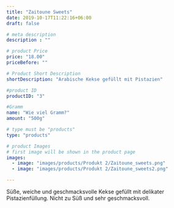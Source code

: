 ```yaml
---
title: "Zaitoune Sweets"
date: 2019-10-17T11:22:16+06:00
draft: false

# meta description
description : ""

# product Price
price: "18.00"
priceBefore: ""

# Product Short Description
shortDescription: "Arabische Kekse gefüllt mit Pistazien"

#product ID
productID: "3"

#Gramm
name: "Wie viel Gramm?"
amount: "500g"

# type must be "products"
type: "products"

# product Images
# first image will be shown in the product page
images:
  - image: "images/products/Produkt 2/Zaitoune_sweets.png"
  - image: "images/products/Produkt 2/Zaitoune_sweets2.png"

---
```

Süße, weiche und geschmacksvolle Kekse gefüllt mit delikater Pistazienfüllung. Nicht zu Süß und sehr geschmacksvoll.